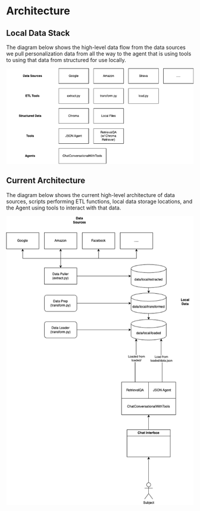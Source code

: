 # Architecture

## Local Data Stack
The diagram below shows the high-level data flow from the data sources we pull personalization data from all the way to the agent that is using tools to using that data from structured for use locally.

![Local Data Stack](../assets/mirror_logical_data.png)

## Current Architecture
The diagram below shows the current high-level architecture of data sources, scripts performing ETL functions, local data storage locations, and the Agent using tools to interact with that data.

![Current Architecture](../assets/data_flow.png)
